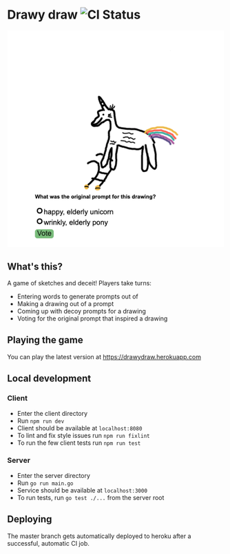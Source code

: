 # Drawy draw ![CI Status](https://travis-ci.com/danbarragan/drawydraw.svg?branch=master)
![Screenshot](./docs/drawydraw.png)

## What's this?
A game of sketches and deceit! Players take turns:

- Entering words to generate prompts out of
- Making a drawing out of a prompt
- Coming up with decoy prompts for a drawing
- Voting for the original prompt that inspired a drawing
## Playing the game
You can play the latest version at https://drawydraw.herokuapp.com
## Local development
### Client
- Enter the client directory
- Run `npm run dev`
- Client should be available at `localhost:8080`
- To lint and fix style issues run `npm run fixlint`
- To run the few client tests run `npm run test`
### Server
- Enter the server directory
- Run `go run main.go`
- Service should be available at `localhost:3000`
- To run tests, run `go test ./...` from the server root
## Deploying
The master branch gets automatically deployed to heroku after a successful, automatic CI job.
